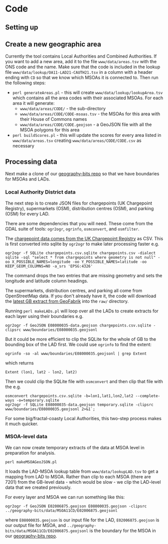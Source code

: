 # Code

## Setting up




## Create a new geographic area

Currently the tool contains Local Authorities and Combined Authorities. If you want to add a new area, add it to the file `www/data/areas.tsv` with the ONS code and the name. Make sure that the code is included in the lookup file `www/data/lookup/OA11-LAD21-CAUTH21.tsv` in a column with a header ending with `CD` so that we know which MSOAs it is connected to. Then run the following steps:

  * `perl generateAreas.pl` - this will create `www/data/lookup/lookupArea.tsv` which contains all the area codes with their associated MSOAs. For each area it will generate:
     * `www/data/areas/CODE/` - the sub-directory
	 * `www/data/areas/CODE/CODE-msoas.tsv` - the MSOAs for this area with their House of Commons names
	 * `www/data/areas/CODE/CODE.geojson` - a GeoJSON file with all the MSOA polygons for this area
  * `perl buildScores.pl` - this will update the scores for every area listed in `www/data/areas.tsv` creating `www/data/areas/CODE/CODE.csv` as necessary



## Processing data



Next make a clone of our [geography-bits repo](https://github.com/odileeds/geography-bits/) so that we have boundaries for MSOAs and LADs.



### Local Authority District data

The next step is to create JSON files for chargepoints (UK Chargepoint Registry), supermarkets (OSM), distribution centres (OSM), and parking (OSM) for every LAD.

There are some dependencies that you will need. These come from the GDAL suite of tools: `ogr2ogr`, `ogrinfo`, `osmconvert`, and `osmfilter`.

The [chargepoint data comes from the UK Chargepoint Registry](https://chargepoints.dft.gov.uk/api/retrieve/registry/format/csv) as CSV. This is first converted into sqlite by `ogr2ogr` to make later processing faster e.g.

```
ogr2ogr -f SQLite chargepoints.csv.sqlite chargepoints.csv -dialect sqlite -sql "select * from chargepoints where geometry is not null" -oo X_POSSIBLE_NAMES=longitude -oo Y_POSSIBLE_NAMES=latitude -oo KEEP_GEOM_COLUMNS=NO -a_srs 'EPSG:4326'
```

The command drops the two entries that are missing geometry and sets the longitude and latitude column headings.

The supermarkets, distribution centres, and parking all come from OpenStreetMap data. If you don't already have it, the code will download the [latest GB extract from GeoFabrik](https://download.geofabrik.de/europe/great-britain-latest.osm.pbf) into the `raw/` directory.

Running `perl makeLADs.pl` will loop over all the LADs to create extracts for each layer using their boundaries e.g.

```
ogr2ogr -f GeoJSON E08000035-data.geojson chargepoints.csv.sqlite -clipsrc www/boundaries/E08000035.geojsonl
```

But it could be more efficient to clip the SQLite for the whole of GB to the bounding box of the LAD first. We could use `ogrinfo` to find the extent:

```
ogrinfo -so -al www/boundaries/E08000035.geojsonl | grep Extent
```

which returns

```
Extent (lon1, lat2 - lon2, lat2)
```

Then we could clip the SQLite file with `osmconvert` and then clip that file with the e.g.

```
osmconvert chargepoints.csv.sqlite -b=lon1,lat1,lon2,lat2 --complete-ways -o=temporary.sqlite
ogr2ogr -f SQLite E08000035-data.geojson temporary.sqlite -clipsrc www/boundaries/E08000035.geojsonl 2>&1`;
```

For some big/fractal-coasty Local Authorities, this two-step process makes it much quicker.

### MSOA-level data

We can now create temporary extracts of the data at MSOA level in preparation for analysis. 

```
perl makeMSOAGeoJSON.pl
```

It loads the LAD-MSOA lookup table from `www/data/lookupLAD.tsv` to get a mapping from LAD to MSOA. Rather than clip to each MSOA (there are 7201) from the GB-level data - which would be slow - we clip the LAD-level data that we created previously.

For every layer and MSOA we can run something like this:

```
ogr2ogr -f GeoJSON E02006875.geojson E08000035.geojson -clipsrc ../geography-bits/data/MSOA11CD/E02006875.geojsonl
```

where `E08000035.geojson` is our input file for the LAD, `E02006875.geojson` is our output file for MSOA, and `../geography-bits/data/MSOA11CD/E02006875.geojsonl` is the boundary for the MSOA in our [geography-bits repo](https://github.com/odileeds/geography-bits/).

